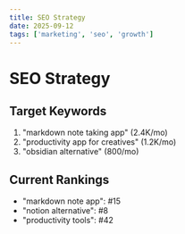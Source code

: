 ```yaml
---
title: SEO Strategy
date: 2025-09-12
tags: ['marketing', 'seo', 'growth']
---
```


# SEO Strategy

## Target Keywords
1. "markdown note taking app" (2.4K/mo)
2. "productivity app for creatives" (1.2K/mo)
3. "obsidian alternative" (800/mo)

## Current Rankings
- "markdown note app": #15
- "notion alternative": #8
- "productivity tools": #42